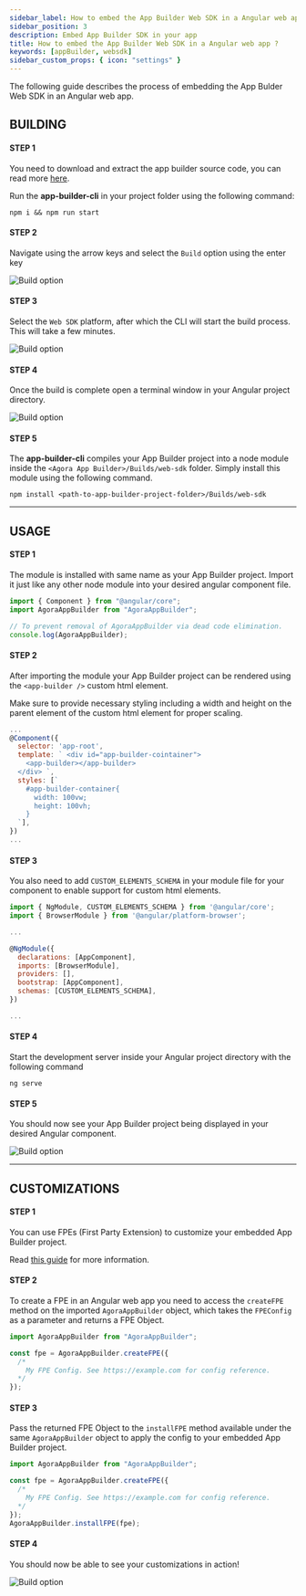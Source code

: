 ```yaml
---
sidebar_label: How to embed the App Builder Web SDK in a Angular web app ?
sidebar_position: 3
description: Embed App Builder SDK in your app
title: How to embed the App Builder Web SDK in a Angular web app ?
keywords: [appBuilder, websdk]
sidebar_custom_props: { icon: "settings" }
---
```


The following guide describes the process of embedding the App Bulder Web SDK in an Angular web app.

## BUILDING

#### STEP 1

You need to download and extract the app builder source code, you can read more [here](google.com).

Run the **app-builder-cli** in your project folder using the following command:

<!-- RHS -->

```shell
npm i && npm run start
```

<!-- LHS -->

#### STEP 2

Navigate using the arrow keys and select the `Build` option using the enter key

<!-- RHS -->

<!-- ![Main menu, Build highlighted screenshot](sdk/angular/1.png) -->
<image alt="Build option" lightImageSrc="sdk/angular/1.png" darkImageSrc="sdk/angular/1.png" />

<!-- LHS -->

#### STEP 3

Select the `Web SDK` platform, after which the CLI will start the build process. This will take a few minutes.

<!-- RHS -->

<!-- ![Build menu, Web-SDK highlighted screenshot](sdk/angular/2.png) -->
<image alt="Build option" lightImageSrc="sdk/angular/2.png" darkImageSrc="sdk/angular/2.png" />

<!-- LHS -->

#### STEP 4

Once the build is complete open a terminal window in your Angular project directory.

<!-- RHS -->

<!-- ![Terminal window inside Angular project folder](sdk/angular/3.png) -->
<image alt="Build option" lightImageSrc="sdk/angular/3.png" darkImageSrc="sdk/angular/3.png" />

<!-- LHS -->

#### STEP 5

The **app-builder-cli** compiles your App Builder project into a node module inside the `<Agora App Builder>/Builds/web-sdk` folder. Simply install this module using the following command.

<!-- RHS -->

```shell
npm install <path-to-app-builder-project-folder>/Builds/web-sdk
```

---

## USAGE

<!-- LHS -->

#### STEP 1

The module is installed with same name as your App Builder project. Import it just like any other node module into your desired angular component file.

<!-- RHS -->

```js {2-5}
import { Component } from "@angular/core";
import AgoraAppBuilder from "AgoraAppBuilder";

// To prevent removal of AgoraAppBuilder via dead code elimination.
console.log(AgoraAppBuilder);
```


<!-- LHS -->

#### STEP 2

After importing the module your App Builder project can be rendered using the `<app-builder />` custom html element.

Make sure to provide necessary styling including a width and height on the parent element of the custom html element for proper scaling.

<!-- RHS -->

```js {4-11}
...
@Component({
  selector: 'app-root',
  template: ` <div id="app-builder-cointainer">
    <app-builder></app-builder>
  </div> `,
  styles: [`
    #app-builder-container{
      width: 100vw;
      height: 100vh;
    }
  `],
})
...
```


<!-- LHS -->

#### STEP 3

You also need to add `CUSTOM_ELEMENTS_SCHEMA` in your module file for your component to enable support for custom html elements.

<!-- RHS -->

```js {11}
import { NgModule, CUSTOM_ELEMENTS_SCHEMA } from '@angular/core';
import { BrowserModule } from '@angular/platform-browser';

...

@NgModule({
  declarations: [AppComponent],
  imports: [BrowserModule],
  providers: [],
  bootstrap: [AppComponent],
  schemas: [CUSTOM_ELEMENTS_SCHEMA],
})

...
```


<!-- LHS -->

#### STEP 4

Start the development server inside your Angular project directory with the following command

<!-- RHS -->

```shell
ng serve
```


<!-- LHS -->

#### STEP 5

You should now see your App Builder project being displayed in your desired Angular component.

<!-- RHS -->

<!-- ![Website with App Builder embedded](sdk/angular/5.png) -->
<image alt="Build option" lightImageSrc="sdk/angular/5.png" darkImageSrc="sdk/angular/5.png" />

---

## CUSTOMIZATIONS

<!-- LHS -->

#### STEP 1

You can use FPEs (First Party Extension) to customize your embedded App Builder project.

Read [this guide](https://google.com) for more information.


<!-- LHS -->

#### STEP 2

To create a FPE in an Angular web app you need to access the `createFPE` method on the imported `AgoraAppBuilder` object, which takes the `FPEConfig` as a parameter and returns a FPE Object.

<!-- RHS -->

```js {3-7}
import AgoraAppBuilder from "AgoraAppBuilder";

const fpe = AgoraAppBuilder.createFPE({
  /*
    My FPE Config. See https://example.com for config reference.
  */
});
```


<!-- LHS -->

#### STEP 3

Pass the returned FPE Object to the `installFPE` method available under the same `AgoraAppBuilder` object to apply the config to your embedded App Builder project.

<!-- RHS -->

```js {8}
import AgoraAppBuilder from "AgoraAppBuilder";

const fpe = AgoraAppBuilder.createFPE({
  /*
    My FPE Config. See https://example.com for config reference.
  */
});
AgoraAppBuilder.installFPE(fpe);
```


<!-- LHS -->

#### STEP 4

You should now be able to see your customizations in action!

<!-- RHS -->

<!-- ![Website with App Builder embedded customized](sdk/angular/6.png) -->
<image alt="Build option" lightImageSrc="sdk/angular/6.png" darkImageSrc="sdk/angular/6.png" />

